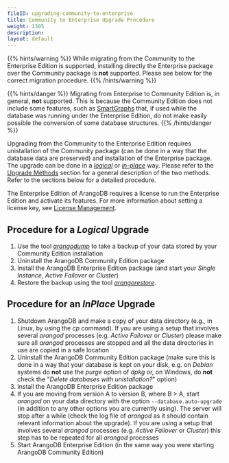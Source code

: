 ```yaml
---
fileID: upgrading-community-to-enterprise
title: Community to Enterprise Upgrade Procedure
weight: 1305
description: 
layout: default
---
```

{{% hints/warning %}}
While migrating from the Community to the Enterprise Edition is supported, 
installing directly the Enterprise package over the Community package is **not**
supported. Please see below for the correct migration procedure.
{{% /hints/warning %}}

{{% hints/danger %}}
Migrating from Enterprise to Community Edition is, in general, **not** supported. This
is because the Community Edition does not include some features, such as 
[SmartGraphs](../graphs/smartgraphs/) that, if used while the database
was running under the Enterprise Edition, do not make easily possible the
conversion of some database structures.
{{% /hints/danger %}}

Upgrading from the Community to the Enterprise Edition requires unistallation of
the Community package (can be done in a way that the database data are preserved)
and installation of the Enterprise package. The upgrade can be done in a
[_logical_](#procedure-for-a-logical-upgrade) or 
[_in-place_](#procedure-for-an-in-place-upgrade) way. Please refer to the
[Upgrade Methods](#upgrade-methods) section for a general
description of the two methods. Refer to the sections below for a detailed
procedure.

The Enterprise Edition of ArangoDB requires a license to run the Enterprise Edition and activate its features.
For more information about setting a license key, see [License Management](../administration/administration-license).

## Procedure for a _Logical_ Upgrade

1. Use the tool [_arangodump_](../programs-tools/arangodump/) to take a backup
   of your data stored by your Community Edition installation
2. Uninstall the ArangoDB Community Edition package
3. Install the ArangoDB Enterprise Edition package
   (and start your _Single Instance_, _Active Failover_ or _Cluster_)
4. Restore the backup using the tool [_arangorestore_](../programs-tools/arangorestore/).

## Procedure for an _InPlace_ Upgrade

1. Shutdown ArangoDB and make a copy of your data directory (e.g., in Linux, by
   using the _cp_ command). If you are using a setup that involves several _arangod_ processes
   (e.g. _Active Failover_ or _Cluster_) please make sure all _arangod_ processes
   are stopped and all the data directories in use are copied in a safe location 
2. Uninstall the ArangoDB Community Edition package (make sure this is done in a way that
   your database is kept on your disk, e.g. on _Debian_ systems do **not** use the
   _purge_ option of _dpkg_ or, on Windows, do **not** check the "_Delete databases with
   unistallation?_" option)
3. Install the ArangoDB Enterprise Edition package
4. If you are moving from version A to version B, where B > A, start _arangod_ on
   your data directory with the option `--database.auto-upgrade` (in addition to
   any other options you are currently using). The server will stop after a while
   (check the log file of _arangod_ as it should contain relevant information about
   the upgrade). If you are using a setup that involves several _arangod_ processes
   (e.g. _Active Failover_ or _Cluster_) this step has to be repeated for all _arangod_
   processes
5. Start ArangoDB Enterprise Edition
   (in the same way you were starting ArangoDB Community Edition)
